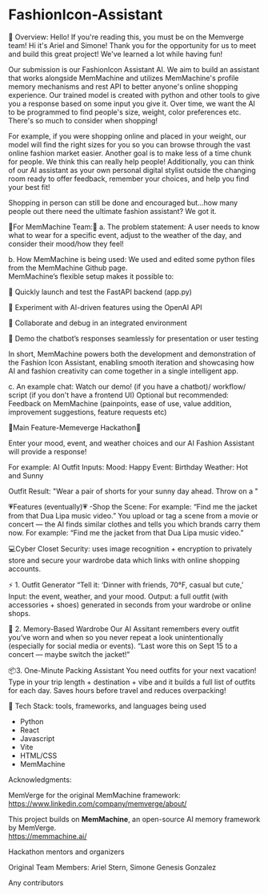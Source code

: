 # FashionIcon-Assistant

 🚀 Overview: 
 Hello! If you're reading this, you must be on the Memverge team! Hi it's Ariel and Simone! Thank you for the opportunity for us to meet and build this great project! We've learned a lot while having fun!
 
Our submission is our FashionIcon Assistant AI.  We aim to build an assistant that works alongside MemMachine and utilizes MemMachine's profile memory mechanisms and rest API to better anyone's online shopping experience.  Our trained model is created with python and other tools to give you a response based on some input you give it.   Over time, we want the AI to be programmed to find people's size, weight, color preferences etc.  There's so much to consider when shopping!

For example, if you were shopping online and placed in your weight, our model will find the right sizes for you so you can browse through the vast online fashion market easier.  Another goal is to make less of a time chunk for people.  We think this can really help people!  Additionally, you can think of our AI assistant as your own personal digital stylist outside the changing room ready to offer feedback, remember your choices, and help you find your best fit!

Shopping in person can still be done and encouraged but...how many people out there need the ultimate fashion assistant? We got it.

💛For MemMachine Team:💛
a. The problem statement: A user needs to know what to wear for a specific event, adjust to the weather of the day, and consider their mood/how they feel!



b. How MemMachine is being used: We used and edited some python files from the MemMachine Github page.  
MemMachine’s flexible setup makes it possible to:

🚀 Quickly launch and test the FastAPI backend (app.py)

🧩 Experiment with AI-driven features using the OpenAI API

🔄 Collaborate and debug in an integrated environment

💬 Demo the chatbot’s responses seamlessly for presentation or user testing

In short, MemMachine powers both the development and demonstration of the Fashion Icon Assistant, enabling smooth iteration and showcasing how AI and fashion creativity can come together in a single intelligent app.



c. An example chat: Watch our demo! 
(if you have a chatbot)/ workflow/ script (if you don't have a frontend UI)
Optional but recommended: Feedback on MemMachine (painpoints, ease of use, value addition, improvement suggestions, feature requests etc)

















 
💙Main Feature-Memeverge Hackathon💙

Enter your mood, event, and weather choices and our AI Fashion Assistant will provide a response!

For example:
AI Outfit Inputs:
Mood: Happy
Event: Birthday
Weather: Hot and Sunny 

Outfit Result:
"Wear a pair of shorts for your sunny day ahead.  Throw on a "

💗Features (eventually)💗
-Shop the Scene: 
For example: “Find me the jacket from that Dua Lipa music video.”
You upload or tag a scene from a movie or concert — the AI finds similar clothes and tells you which brands carry them now.
For example: “Find me the jacket from that Dua Lipa music video.”

💻Cyber Closet Security: uses image recognition + encryption to privately store and secure your wardrobe data which links with online shopping accounts.

⚡ 1. Outfit Generator
“Tell it: ‘Dinner with friends, 70°F, casual but cute,’ 
Input: the event, weather, and your mood.
Output: a full outfit (with accessories + shoes) generated in seconds from your wardrobe or online shops.

🧠 2. Memory-Based Wardrobe
Our AI Assitant remembers every outfit you’ve worn and when so you never repeat a look unintentionally (especially for social media or events).
“Last wore this on Sept 15 to a concert — maybe switch the jacket!”

📦3. One-Minute Packing Assistant
You need outfits for your next vacation! Type in your trip length + destination + vibe and it builds a full list of outfits for each day.
Saves hours before travel and reduces overpacking!



🧩 Tech Stack: tools, frameworks, and languages being used
- Python 
- React
- Javascript
- Vite
- HTML/CSS
- MemMachine 


Acknowledgments: 

MemVerge for the original MemMachine framework: https://www.linkedin.com/company/memverge/about/

This project builds on **MemMachine**, an open-source AI memory framework by MemVerge.  
https://memmachine.ai/ 

Hackathon mentors and organizers

Original Team Members:
Ariel Stern,
Simone Genesis Gonzalez

Any contributors
